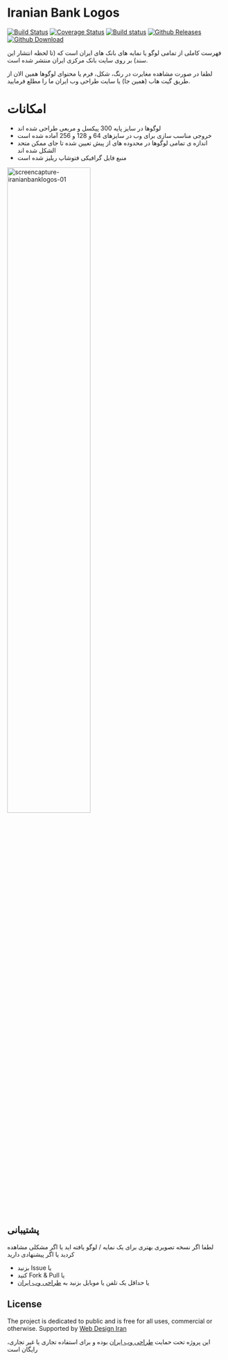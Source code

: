 # Iranian Bank Logos
[![Build Status](https://travis-ci.org/webdesigniran/IranianBankLogos.svg?branch=master)](https://travis-ci.org/webdesigniran/IranianBankLogos)
[![Coverage Status](https://coveralls.io/repos/github/webdesigniran/IranianBankLogos/badge.svg?branch=master)](https://coveralls.io/github/webdesigniran/IranianBankLogos?branch=master)
[![Build status](https://ci.appveyor.com/api/projects/status/m5fs0b5y0ofvg71f?svg=true)](https://ci.appveyor.com/project/amastaneh/iranianbanklogos)
[![Github Releases](https://img.shields.io/badge/release-v1.0-blue.svg)]()
[![Github Download](https://img.shields.io/badge/downloads-7k-brightgreen.svg?style=flat)]()

فهرست کاملی از تمامی لوگو یا نمایه های بانک های ایران است که (تا لحظه انتشار این سند) بر روی سایت بانک مرکزی ایران منتشر شده است.

لطفا در صورت مشاهده مغایرت در رنگ، شکل، فرم یا محتوای لوگوها همین الان از طریق گیت هاب (همین جا) یا سایت طراحی وب ایران ما را مطلع فرمایید.

# امکانات
- لوگوها در سایز پایه 300 پیکسل و مربعی طراحی شده اند
- خروجی مناسب سازی برای وب در سایزهای 64 و 128 و 256 آماده شده است
- اندازه ی تمامی لوگوها در محدوده های از پیش تعیین شده تا جای ممکن متحد الشکل شده اند
- منبع فایل گرافیکی فتوشاپ ریلیز شده است


<img alt="screencapture-iranianbanklogos-01" src="https://cloud.githubusercontent.com/assets/6195199/15833653/01982676-2c3d-11e6-8bbf-00c1310d73de.png" width="61.8%">



## پشتیبانی
لطفا اگر نسخه تصویری بهتری برای یک نمایه / لوگو یافته اید
یا اگر مشکلی مشاهده کردید
یا اگر پیشنهادی دارید
- &#x202b;یا Issue بزنید
- &#x202b;یا Fork & Pull کنید
- &#x202b;یا حداقل یک تلفن یا موبایل بزنید به [طراحی وب ایران](http://webdesigniran.com)

## <a name="license"></a> License

The project is dedicated to public and is free for all uses, commercial or otherwise.
Supported by [Web Design Iran](http://webdesigniran.com)

این پروژه تحت حمایت
[طراحی وب ایران](http://webdesigniran.com)
 بوده و برای استفاده تجاری یا غیر تجاری، رایگان است

